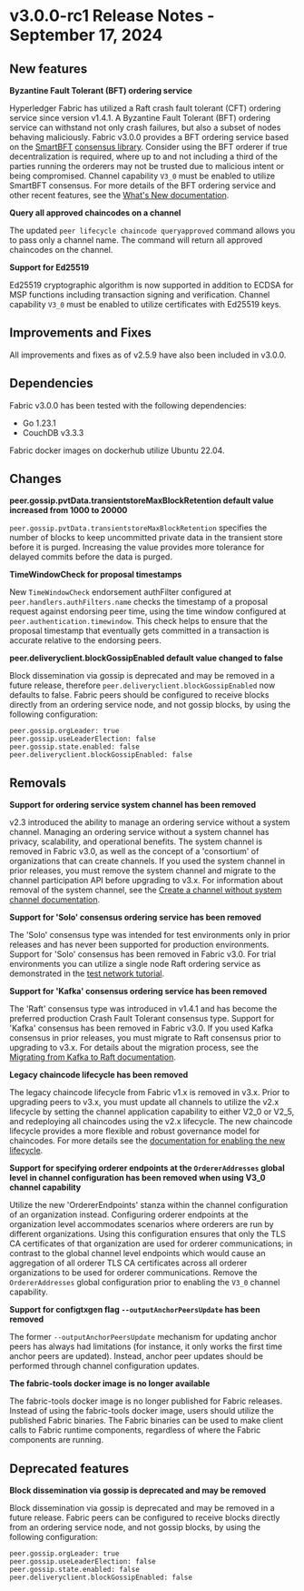 v3.0.0-rc1 Release Notes - September 17, 2024
=============================================

New features
------------

**Byzantine Fault Tolerant (BFT) ordering service**

Hyperledger Fabric has utilized a Raft crash fault tolerant (CFT) ordering service since version v1.4.1.
A Byzantine Fault Tolerant (BFT) ordering service can withstand not only crash failures, but also a subset of nodes behaving maliciously.
Fabric v3.0.0 provides a BFT ordering service based on the [SmartBFT](https://arxiv.org/abs/2107.06922) [consensus library](https://github.com/hyperledger-labs/SmartBFT).
Consider using the BFT orderer if true decentralization is required, where up to and not including a third of the parties running the orderers may not be trusted due to malicious intent or being compromised.
Channel capability `V3_0` must be enabled to utilize SmartBFT consensus.
For more details of the BFT ordering service and other recent features, see the [What's New documentation](https://hyperledger-fabric.readthedocs.io/en/latest/whatsnew.html).

**Query all approved chaincodes on a channel**

The updated `peer lifecycle chaincode queryapproved` command allows you to pass only a channel name.
The command will return all approved chaincodes on the channel.

**Support for Ed25519**

Ed25519 cryptographic algorithm is now supported in addition to ECDSA for MSP functions including transaction signing and verification.
Channel capability `V3_0` must be enabled to utilize certificates with Ed25519 keys.


Improvements and Fixes
----------------------

All improvements and fixes as of v2.5.9 have also been included in v3.0.0.


Dependencies
------------
Fabric v3.0.0 has been tested with the following dependencies:
* Go 1.23.1
* CouchDB v3.3.3

Fabric docker images on dockerhub utilize Ubuntu 22.04.


Changes
-------

**peer.gossip.pvtData.transientstoreMaxBlockRetention default value increased from 1000 to 20000**

`peer.gossip.pvtData.transientstoreMaxBlockRetention` specifies the number of blocks to keep uncommitted private data
in the transient store before it is purged. Increasing the value provides more tolerance for delayed commits
before the data is purged.

**TimeWindowCheck for proposal timestamps**

New `TimeWindowCheck` endorsement authFilter configured at `peer.handlers.authFilters.name` checks the timestamp of a proposal request against endorsing peer time,
using the time window configured at `peer.authentication.timewindow`.
This check helps to ensure that the proposal timestamp that eventually gets committed in a transaction is accurate relative to the endorsing peers.

**peer.deliveryclient.blockGossipEnabled default value changed to false** 

Block dissemination via gossip is deprecated and may be removed in a future release,
therefore `peer.deliveryclient.blockGossipEnabled` now defaults to false.
Fabric peers should be configured to receive blocks directly from an ordering service
node, and not gossip blocks, by using the following configuration:
```
peer.gossip.orgLeader: true
peer.gossip.useLeaderElection: false
peer.gossip.state.enabled: false
peer.deliveryclient.blockGossipEnabled: false
```

Removals
--------

**Support for ordering service system channel has been removed**

v2.3 introduced the ability to manage an ordering service without a system channel.
Managing an ordering service without a system channel has privacy, scalability, and operational benefits.
The system channel is removed in Fabric v3.0, as well as the concept of a 'consortium' of organizations that can create channels.
If you used the system channel in prior releases, you must remove the system channel and migrate to the channel participation API before upgrading to v3.x.
For information about removal of the system channel, see the [Create a channel without system channel documentation](https://hyperledger-fabric.readthedocs.io/en/release-2.5/create_channel/create_channel_participation.html).

**Support for 'Solo' consensus ordering service has been removed**

The 'Solo' consensus type was intended for test environments only in prior releases and has never been supported for production environments.
Support for 'Solo' consensus has been removed in Fabric v3.0.
For trial environments you can utilize a single node Raft ordering service as demonstrated in the [test network tutorial](https://hyperledger-fabric.readthedocs.io/en/latest/test_network.html).

**Support for 'Kafka' consensus ordering service has been removed**

The 'Raft' consensus type was introduced in v1.4.1 and has become the preferred production Crash Fault Tolerant consensus type.
Support for 'Kafka' consensus has been removed in Fabric v3.0.
If you used Kafka consensus in prior releases, you must migrate to Raft consensus prior to upgrading to v3.x.
For details about the migration process, see the [Migrating from Kafka to Raft documentation](https://hyperledger-fabric.readthedocs.io/en/release-2.5/kafka_raft_migration.html).

**Legacy chaincode lifecycle has been removed**

The legacy chaincode lifecycle from Fabric v1.x is removed in v3.x.
Prior to upgrading peers to v3.x, you must update all channels to utilize the v2.x lifecycle
by setting the channel application capability to either V2_0 or V2_5,
and redeploying all chaincodes using the v2.x lifecycle. The new
chaincode lifecycle provides a more flexible and robust governance model
for chaincodes. For more details see the
[documentation for enabling the new lifecycle](https://hyperledger-fabric.readthedocs.io/en/release-2.5/enable_cc_lifecycle.html).

**Support for specifying orderer endpoints at the `OrdererAddresses` global level in channel configuration has been removed when using V3_0 channel capability**

Utilize the new 'OrdererEndpoints' stanza within the channel configuration of an organization instead.
Configuring orderer endpoints at the organization level accommodates
scenarios where orderers are run by different organizations. Using
this configuration ensures that only the TLS CA certificates of that organization
are used for orderer communications; in contrast to the global channel level endpoints which
would cause an aggregation of all orderer TLS CA certificates across
all orderer organizations to be used for orderer communications.
Remove the `OrdererAddresses` global configuration prior to enabling the `V3_0` channel capability.

**Support for configtxgen flag `--outputAnchorPeersUpdate` has been removed**

The former `--outputAnchorPeersUpdate` mechanism for updating anchor peers has always had
limitations (for instance, it only works the first time anchor peers are updated).
Instead, anchor peer updates should be performed through channel configuration updates.

**The fabric-tools docker image is no longer available**

The fabric-tools docker image is no longer published for Fabric releases.
Instead of using the fabric-tools docker image, users should utilize the
published Fabric binaries. The Fabric binaries can be used to make client calls
to Fabric runtime components, regardless of where the Fabric components are running.

Deprecated features
-------------------

**Block dissemination via gossip is deprecated and may be removed**

Block dissemination via gossip is deprecated and may be removed in a future release.
Fabric peers can be configured to receive blocks directly from an ordering service
node, and not gossip blocks, by using the following configuration:
```
peer.gossip.orgLeader: true
peer.gossip.useLeaderElection: false
peer.gossip.state.enabled: false
peer.deliveryclient.blockGossipEnabled: false
```
